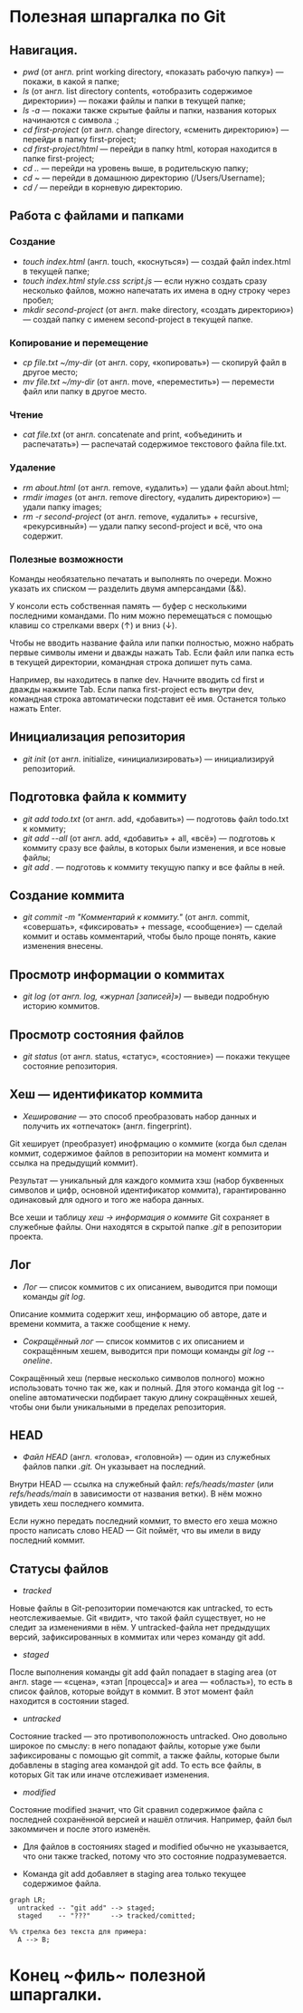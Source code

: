 # Полезная шпаргалка по Git

## Навигация.

- *pwd* (от англ. print working directory, «показать рабочую папку») — покажи, в какой я папке;
- *ls* (от англ. list directory contents, «отобразить содержимое директории») — покажи файлы и папки в текущей папке;
- *ls -a* — покажи также скрытые файлы и папки, названия которых начинаются с символа .;
- *cd first-project* (от англ. change directory, «сменить директорию») — перейди в папку first-project;
- *cd first-project/html* — перейди в папку html, которая находится в папке first-project;
- *cd ..* — перейди на уровень выше, в родительскую папку;
- *cd ~* — перейди в домашнюю директорию (/Users/Username);
- *cd /* — перейди в корневую директорию.

## Работа с файлами и папками

### Создание

- *touch index.html* (англ. touch, «коснуться») — создай файл index.html в текущей папке;
- *touch index.html style.css script.js* — если нужно создать сразу несколько файлов, можно напечатать их имена в одну строку через пробел;
- *mkdir second-project* (от англ. make directory, «создать директорию») — создай папку с именем second-project в текущей папке.

### Копирование и перемещение
- *cp file.txt ~/my-dir* (от англ. copy, «копировать») — скопируй файл в другое место;
- *mv file.txt ~/my-dir* (от англ. move, «переместить») — перемести файл или папку в другое место.

### Чтение

- *cat file.txt* (от англ. concatenate and print, «объединить и распечатать») — распечатай содержимое текстового файла file.txt.

### Удаление

- *rm about.html* (от англ. remove, «удалить») — удали файл about.html;
- *rmdir images* (от англ. remove directory, «удалить директорию») — удали папку images;
- *rm -r second-project* (от англ. remove, «удалить» + recursive, «рекурсивный») — удали папку second-project и всё, что она содержит.

### Полезные возможности

Команды необязательно печатать и выполнять по очереди. Можно указать их списком — разделить двумя амперсандами (&&).

У консоли есть собственная память — буфер с несколькими последними командами. По ним можно перемещаться с помощью клавиш со стрелками вверх (↑) и вниз (↓).

Чтобы не вводить название файла или папки полностью, можно набрать первые символы имени и дважды нажать Tab. Если файл или папка есть в текущей директории, командная строка допишет путь сама.

Например, вы находитесь в папке dev. Начните вводить cd first и дважды нажмите Tab. Если папка first-project есть внутри dev, командная строка автоматически подставит её имя. Останется только нажать Enter.

## Инициализация репозитория

- *git init* (от англ. initialize, «инициализировать») — инициализируй репозиторий.

## Подготовка файла к коммиту

- *git add todo.txt* (от англ. add, «добавить») — подготовь файл todo.txt к коммиту;
- *git add --all* (от англ. add, «добавить» + all, «всё») — подготовь к коммиту сразу все файлы, в которых были изменения, и все новые файлы;
- *git add .* — подготовь к коммиту текущую папку и все файлы в ней.

## Создание коммита

- *git commit -m "Комментарий к коммиту."* (от англ. commit, «совершать», «фиксировать» + message, «сообщение») — сделай коммит и оставь комментарий, чтобы было проще понять, какие изменения внесены. 

## Просмотр информации о коммитах

- *git log (от англ. log, «журнал [записей]»)* — выведи подробную историю коммитов.

## Просмотр состояния файлов

- *git status* (от англ. status, «статус», «состояние») — покажи текущее состояние репозитория.

## Хеш — идентификатор коммита

- *Хеширование* — это способ преобразовать набор данных и получить их «отпечаток» (англ. fingerprint).

Git хеширует (преобразует) инофрмацию о коммите (когда был сделан коммит, содержимое файлов в репозитории на момент коммита и ссылка на предыдущий коммит).


Результат — уникальный для каждого коммита хэш (набор буквенных символов и цифр, основной идентификатор коммита), гарантированно одинаковый для одного и того же набора данных.


Все хеши и таблицу *хеш → информация о коммите* Git сохраняет в служебные файлы. Они находятся в скрытой папке *.git* в репозитории проекта.

## Лог

- *Лог* — список коммитов с их описанием, выводится при помощи команды *git log*.

Описание коммита содержит хеш, информацию об авторе, дате и времени коммита, а также сообщение к нему.

- *Сокращённый лог* — список коммитов с их описанием и сокращённым хешем, выводится при помощи команды *git log --oneline*.

Сокращённый хеш (первые несколько символов полного) можно использовать точно так же, как и полный. 
Для этого команда git log --oneline автоматически подбирает такую длину сокращённых хешей, чтобы они были уникальными в пределах репозитория.

## HEAD

- *Файл HEAD* (англ. «голова», «головной») — один из служебных файлов папки *.git.* Он указывает на последний.

Внутри HEAD — ссылка на служебный файл: *refs/heads/master* (или *refs/heads/main* в зависимости от названия ветки). 
В нём можно увидеть хеш последнего коммита.

Если нужно передать последний коммит, то вместо его хеша можно просто написать слово HEAD — Git поймёт, что вы имели в виду последний коммит.

## Статусы файлов

- *tracked*

Новые файлы в Git-репозитории помечаются как untracked, то есть неотслеживаемые. Git «видит», что такой файл существует, но не следит за изменениями в нём. 
У untracked-файла нет предыдущих версий, зафиксированных в коммитах или через команду git add.

- *staged*

После выполнения команды git add файл попадает в staging area (от англ. stage — «сцена», «этап [процесса]» и area — «область»), то есть в список файлов, которые войдут в коммит. 
В этот момент файл находится в состоянии staged.

- *untracked*

Состояние tracked — это противоположность untracked.
Оно довольно широкое по смыслу: в него попадают файлы, которые уже были зафиксированы с помощью git commit, а также файлы, которые были добавлены в staging area командой git add.
То есть все файлы, в которых Git так или иначе отслеживает изменения.


- *modified*

Состояние modified значит, что Git сравнил содержимое файла с последней сохранённой версией и нашёл отличия.
Например, файл был закоммичен и после этого изменён.

- Для файлов в состояниях staged и modified обычно не указывается, что они также tracked, потому что это состояние подразумевается.

- Команда git add добавляет в staging area только текущее содержимое файла.

```mermaid
graph LR;
  untracked -- "git add" --> staged;
  staged    -- "???"     --> tracked/comitted;

%% стрелка без текста для примера: 
  A --> B;
```

# Конец ~филь~ полезной шпаргалки.

